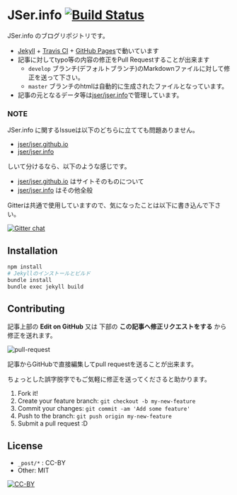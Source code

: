 # JSer.info [![Build Status](https://travis-ci.org/jser/jser.github.io.svg?branch=develop)](https://travis-ci.org/jser/jser.github.io)

JSer.info のブログリポジトリです。

* [Jekyll](http://jekyllrb.com/ "Jekyll") + [Travis CI](https://travis-ci.org/jser/jser.github.io) + [GitHub Pages](https://pages.github.com/ "GitHub Pages")で動いています
* 記事に対してtypo等の内容の修正をPull Requestすることが出来ます
    * `develop` ブランチ(デフォルトブランチ)のMarkdownファイルに対して修正を送って下さい。
    * `master` ブランチのhtmlは自動的に生成されたファイルとなっています。
* 記事の元となるデータ等は[jser/jser.info](https://github.com/jser/jser.info "jser/jser.info")で管理しています。

### NOTE

JSer.info に関するIssueは以下のどちらに立てても問題ありません。

* [jser/jser.github.io](https://github.com/jser/jser.github.io "jser/jser.github.io") 
* [jser/jser.info](https://github.com/jser/jser.info "jser/jser.info")

しいて分けるなら、以下のような感じです。

* [jser/jser.github.io](https://github.com/jser/jser.github.io "jser/jser.github.io") はサイトそのものについて
* [jser/jser.info](https://github.com/jser/jser.info "jser/jser.info") はその他全般

Gitterは共通で使用していますので、気になったことは以下に書き込んで下さい。

[![Gitter chat](https://badges.gitter.im/jser/jser.info.png)](https://gitter.im/jser/jser.info)

## Installation

``` sh
npm install
# Jekyllのインストールとビルド
bundle install
bundle exec jekyll build
```

## Contributing

記事上部の **Edit on GitHub** 又は 下部の **この記事へ修正リクエストをする** から修正を送れます。

![pull-request](http://take.ms/suw5I)

記事からGitHubで直接編集してpull requestを送ることが出来ます。

ちょっとした誤字脱字でもご気軽に修正を送ってくださると助かります。

1. Fork it!
2. Create your feature branch: `git checkout -b my-new-feature`
3. Commit your changes: `git commit -am 'Add some feature'`
4. Push to the branch: `git push origin my-new-feature`
5. Submit a pull request :D

## License

* `_post/*` : CC-BY
* Other: MIT

[![CC-BY](https://licensebuttons.net/l/by/4.0/88x31.png)](http://creativecommons.org/licenses/by/4.0/)